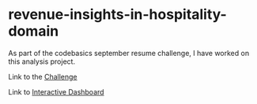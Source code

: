 # revenue-insights-in-hospitality-domain

As part of the codebasics september resume challenge, I have worked on this analysis project.

Link to the [Challenge](https://codebasics.io/challenge/codebasics-resume-project-challenge)

Link to [Interactive Dashboard]()

